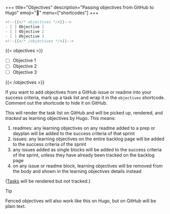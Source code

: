 +++
title="Objectives"
description="Passing objectives from GitHub to Hugo"
emoji="🎯"
menu=["shortcodes"]
+++

```go
<!--{{</* objectives */>}}-->
- [ ] Objective 1
- [ ] Objective 2
- [ ] Objective 3
<!--{{</* /objectives */>}}-->
```

{{< objectives >}}

- [ ] Objective 1
- [ ] Objective 2
- [ ] Objective 3

{{< /objectives >}}

If you want to add objectives from a GitHub issue or readme into your success criteria, mark up a task list and wrap it in the `objectives` shortcode. Comment out the shortcode to hide it on GitHub.

This will render the task list on GitHub and will be picked up, rendered, and _tracked_ as learning objectives by Hugo. This means:

1. readmes: any learning objectives on any readme added to a prep or dayplan will be added to the success criteria of that sprint
1. issues: any learning objectives on the entire backlog page will be added to the success criteria of the sprint
1. any issues added as single blocks will be added to the success criteria of the sprint, unless they have already been tracked on the backlog page
1. on any issue or readme block, learning objectives will be removed from the body and shown in the learning objectives details instead

([Tasks](./tasks) will be rendered but not tracked.)

> [!TIP]
> Fenced objectives will also work like this on Hugo, but on GitHub will be plain text.
